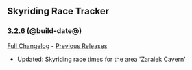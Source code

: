 ## Skyriding Race Tracker
### [3.2.6](https://github.com/diomsg-code/SkyridingRaceTracker/tree/3.2.6) (@build-date@)
[Full Changelog](https://github.com/diomsg-code/SkyridingRaceTracker/compare/3.2.5...3.2.6) - [Previous Releases](https://github.com/diomsg-code/SkyridingRaceTracker/releases)

- Updated: Skyriding race times for the area 'Zaralek Cavern'